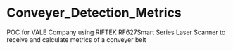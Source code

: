 # Conveyer_Detection_Metrics
POC for VALE Company using RIFTEK RF627Smart Series Laser Scanner to receive and calculate metrics of a conveyer belt
